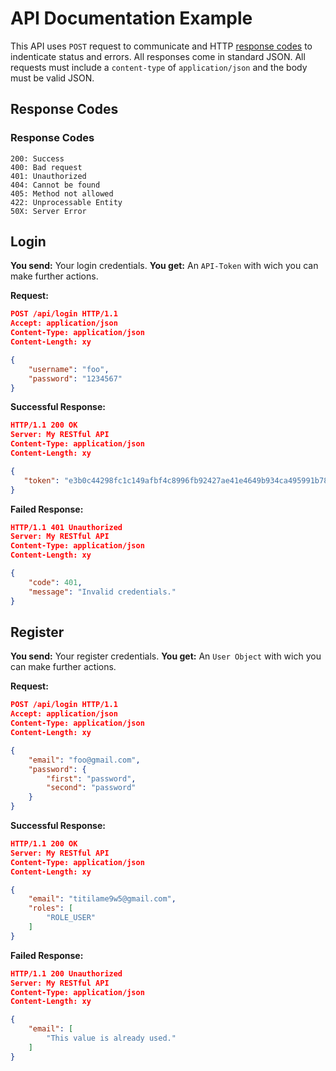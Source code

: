 # API Documentation Example
This API uses `POST` request to communicate and HTTP [response codes](https://en.wikipedia.org/wiki/List_of_HTTP_status_codes) to indenticate status and errors. All responses come in standard JSON. All requests must include a `content-type` of `application/json` and the body must be valid JSON.

## Response Codes 
### Response Codes
```
200: Success
400: Bad request
401: Unauthorized
404: Cannot be found
405: Method not allowed
422: Unprocessable Entity 
50X: Server Error
```


## Login
**You send:**  Your  login credentials.
**You get:** An `API-Token` with wich you can make further actions.

**Request:**
```json
POST /api/login HTTP/1.1
Accept: application/json
Content-Type: application/json
Content-Length: xy

{
    "username": "foo",
    "password": "1234567" 
}
```
**Successful Response:**
```json
HTTP/1.1 200 OK
Server: My RESTful API
Content-Type: application/json
Content-Length: xy

{
   "token": "e3b0c44298fc1c149afbf4c8996fb92427ae41e4649b934ca495991b7852b855"
}
```
**Failed Response:**
```json
HTTP/1.1 401 Unauthorized
Server: My RESTful API
Content-Type: application/json
Content-Length: xy

{
    "code": 401,
    "message": "Invalid credentials."
}

``` 
## Register 
**You send:**  Your register credentials.
**You get:** An `User Object` with wich you can make further actions.

**Request:**
```json
POST /api/login HTTP/1.1
Accept: application/json
Content-Type: application/json
Content-Length: xy

{
    "email": "foo@gmail.com",
    "password": {
        "first": "password", 
        "second": "password"
    }
}
```
**Successful Response:**
```json
HTTP/1.1 200 OK
Server: My RESTful API
Content-Type: application/json
Content-Length: xy

{
    "email": "titilame9w5@gmail.com",
    "roles": [
        "ROLE_USER"
    ]
}
```
**Failed Response:**
```json
HTTP/1.1 200 Unauthorized
Server: My RESTful API
Content-Type: application/json
Content-Length: xy

{
    "email": [
        "This value is already used."
    ]
}
``` 